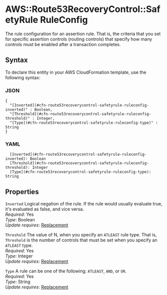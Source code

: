 # AWS::Route53RecoveryControl::SafetyRule RuleConfig<a name="aws-properties-route53recoverycontrol-safetyrule-ruleconfig"></a>

The rule configuration for an assertion rule\. That is, the criteria that you set for specific assertion controls \(routing controls\) that specify how many controls must be enabled after a transaction completes\.

## Syntax<a name="aws-properties-route53recoverycontrol-safetyrule-ruleconfig-syntax"></a>

To declare this entity in your AWS CloudFormation template, use the following syntax:

### JSON<a name="aws-properties-route53recoverycontrol-safetyrule-ruleconfig-syntax.json"></a>

```
{
  "[Inverted](#cfn-route53recoverycontrol-safetyrule-ruleconfig-inverted)" : Boolean,
  "[Threshold](#cfn-route53recoverycontrol-safetyrule-ruleconfig-threshold)" : Integer,
  "[Type](#cfn-route53recoverycontrol-safetyrule-ruleconfig-type)" : String
}
```

### YAML<a name="aws-properties-route53recoverycontrol-safetyrule-ruleconfig-syntax.yaml"></a>

```
  [Inverted](#cfn-route53recoverycontrol-safetyrule-ruleconfig-inverted): Boolean
  [Threshold](#cfn-route53recoverycontrol-safetyrule-ruleconfig-threshold): Integer
  [Type](#cfn-route53recoverycontrol-safetyrule-ruleconfig-type): String
```

## Properties<a name="aws-properties-route53recoverycontrol-safetyrule-ruleconfig-properties"></a>

`Inverted`  <a name="cfn-route53recoverycontrol-safetyrule-ruleconfig-inverted"></a>
Logical negation of the rule\. If the rule would usually evaluate true, it's evaluated as false, and vice versa\.  
*Required*: Yes  
*Type*: Boolean  
*Update requires*: [Replacement](https://docs.aws.amazon.com/AWSCloudFormation/latest/UserGuide/using-cfn-updating-stacks-update-behaviors.html#update-replacement)

`Threshold`  <a name="cfn-route53recoverycontrol-safetyrule-ruleconfig-threshold"></a>
The value of N, when you specify an `ATLEAST` rule type\. That is, `Threshold` is the number of controls that must be set when you specify an `ATLEAST` type\.  
*Required*: Yes  
*Type*: Integer  
*Update requires*: [Replacement](https://docs.aws.amazon.com/AWSCloudFormation/latest/UserGuide/using-cfn-updating-stacks-update-behaviors.html#update-replacement)

`Type`  <a name="cfn-route53recoverycontrol-safetyrule-ruleconfig-type"></a>
A rule can be one of the following: `ATLEAST`, `AND`, or `OR`\.  
*Required*: Yes  
*Type*: String  
*Update requires*: [Replacement](https://docs.aws.amazon.com/AWSCloudFormation/latest/UserGuide/using-cfn-updating-stacks-update-behaviors.html#update-replacement)